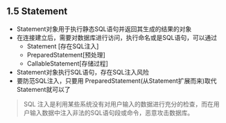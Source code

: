 ## 1.5 Statement

- Statement对象用于执行静态SQL语句并返回其生成的结果的对象
- 在连接建立后，需要对数据库进行访问，执行命名或是SQL语句，可以通过
  - Statement [存在SQL注入]
  - PreparedStatement[预处理]
  - CallableStatement[存储过程]
- Statement对象执行SQL语句，存在SQL注入风险
- 要防范SQL注入，只要用 PreparedStatement(从Statement扩展而来)取代 Statement就可以了

> SQL 注入是利用某些系统没有对用户输入的数据进行充分的检查，而在用户输入数据中注入非法的SQL语句段或命令，恶意攻击数据库。



